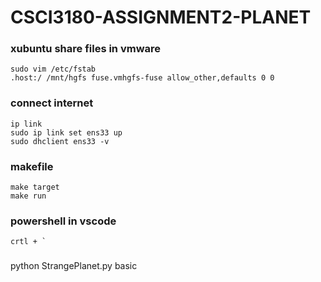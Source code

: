 # CSCI3180-ASSIGNMENT2-PLANET

### xubuntu share files in vmware
```
sudo vim /etc/fstab
.host:/ /mnt/hgfs fuse.vmhgfs-fuse allow_other,defaults 0 0
```

### connect internet
``` 
ip link
sudo ip link set ens33 up
sudo dhclient ens33 -v
```

### makefile
```
make target
make run
```

### powershell in vscode
    crtl + `

### 
python StrangePlanet.py basic